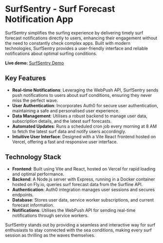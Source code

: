 # SurfSentry - Surf Forecast Notification App
SurfSentry simplifies the surfing experience by delivering timely surf forecast notifications directly to users, enhancing their engagement without the need to constantly check complex apps. Built with modern technologies, SurfSentry provides a user-friendly interface and reliable notifications about optimal surfing conditions.

**Live demo:** [SurfSentry Demo](https://surf-sentry.vercel.app/)

## Key Features
- **Real-time Notifications**: Leveraging the WebPush API, SurfSentry sends push notifications to users about surf conditions, ensuring they never miss the perfect wave.
- **User Authentication**: Incorporates Auth0 for secure user authentication, maintaining a safe and personalised user experience.
- **Data Management**: Utilises a robust backend to manage user data, subscription details, and the latest surf forecasts.
- **Automated Updates**: Runs a scheduled cron job every morning at 8 AM to fetch the latest surf data and notify users accordingly.
- **Intuitive User Interface**: Designed with a Vite React frontend hosted on Vercel, offering a fast and responsive user interface.

## Technology Stack
- **Frontend**: Built using Vite and React, hosted on Vercel for rapid loading and optimal performance.
- **Backend**: A Node.js server with Express, running in a Docker container hosted on Fly.io, queries surf forecast data from the Surfline API.
- **Authentication**: Auth0 integration manages user sessions and secures endpoints.
- **Database**: Stores user data, service worker subscriptions, and current forecast information.
- **Notifications**: Utilises the WebPush API for sending real-time notifications through service workers.

SurfSentry stands out by providing a seamless and interactive way for surf enthusiasts to stay connected with the sea conditions, making every surf session as thrilling as the waves themselves.
